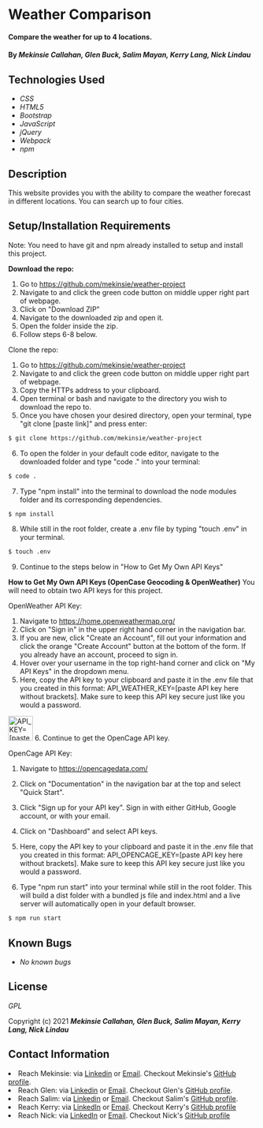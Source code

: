 # Weather Comparison

#### Compare the weather for up to 4 locations. 

#### By _**Mekinsie Callahan, Glen Buck, Salim Mayan, Kerry Lang, Nick Lindau**_

## Technologies Used

* _CSS_
* _HTML5_
* _Bootstrap_
* _JavaScript_
* _jQuery_
* _Webpack_
* _npm_

## Description
This website provides you with the ability to compare the weather forecast in different locations. You can search up to four cities.

## Setup/Installation Requirements
Note: You need to have git and npm already installed to setup and install this project.

**Download the repo:**
1. Go to https://github.com/mekinsie/weather-project
2. Navigate to and click the green code button on middle upper right part of webpage.
3. Click on "Download ZIP"
4. Navigate to the downloaded zip and open it.
5. Open the folder inside the zip.
6. Follow steps 6-8 below.

Clone the repo:
1. Go to https://github.com/mekinsie/weather-project
2. Navigate to and click the green code button on middle upper right part of webpage.
3. Copy the HTTPs address to your clipboard.
4. Open terminal or bash and navigate to the directory you wish to download the repo to.
5. Once you have chosen your desired directory, open your terminal, type "git clone [paste link]" and press enter:
```bash 
$ git clone https://github.com/mekinsie/weather-project
```
6. To open the folder in your default code editor, navigate to the downloaded folder and type "code ." into your terminal:
``` bash
$ code .
```
7. Type "npm install" into the terminal to download the node modules folder and its corresponding dependencies. 
``` bash
$ npm install
```
8. While still in the root folder, create a .env file by typing "touch .env" in your terminal.
``` bash
$ touch .env
```
9. Continue to the steps below in "How to Get My Own API Keys"

**How to Get My Own API Keys (OpenCase Geocoding & OpenWeather)**
You will need to obtain two API keys for this project.

OpenWeather API Key:
1. Navigate to https://home.openweathermap.org/
2. Click on "Sign in" in the upper right hand corner in the navigation bar.
3. If you are new, click "Create an Account", fill out your information and click the orange "Create Account" button at the bottom of the form. If you already have an account, proceed to sign in. 
4. Hover over your username in the top right-hand corner and click on "My API Keys" in the dropdown menu. 
5. Here, copy the API key to your clipboard and paste it in the .env file that you created in this format: API_WEATHER_KEY=[paste API key here without brackets]. Make sure to keep this API key secure just like you would a password.<br>
<img src="assets/images/API-env.PNG" alt=" API_KEY=[paste API key here without brackets]" height="50">
6. Continue to get the OpenCage API key.

OpenCage API Key:
1. Navigate to https://opencagedata.com/
2. Click on "Documentation" in the navigation bar at the top and select "Quick Start".
3. Click "Sign up for your API key". Sign in with either GitHub, Google account, or with your email.
4. Click on "Dashboard" and select API keys.
5. Here, copy the API key to your clipboard and paste it in the .env file that you created in this format: API_OPENCAGE_KEY=[paste API key here without brackets]. Make sure to keep this API key secure just like you would a password.


6. Type "npm run start" into your terminal while still in the root folder. This will build a dist folder with a bundled js file and index.html and a live server will automatically open in your default browser.
``` bash
$ npm run start
```

## Known Bugs

* _No known bugs_

## License
_GPL_

Copyright (c) 2021 **_Mekinsie Callahan, Glen Buck, Salim Mayan, Kerry Lang, Nick Lindau_**

## Contact Information
<li> Reach Mekinsie: via <a href="https://www.linkedin.com/in/mekinsie/" target="_blank">Linkedin</a> or <a href="mailto:mekinsie.aja@gmail.com" target="_blank">Email</a>.
Checkout Mekinsie's <a href="https://github.com/mekinsie" target="_blank">GitHub profile</a>.</li>
<li>Reach Glen: via <a href="https://www.linkedin.com/in/glen-buck/" target="_blank">Linkedin</a> or <a href="mailto:glenbuck503@gmail.com" target="_blank">Email</a>. Checkout Glen's <a href="https://github.com/glenbuck503" target="_blank">GitHub profile</a>.</li>
<li> Reach Salim: via <a href="https://www.linkedin.com/in/salim-mayan/" target="_blank">Linkedin</a> or <a href="mailto:mailsalim@gmail.com" target="_blank">Email</a>.
Checkout Salim's <a href="https://github.com/Rekjal" target="_blank">GitHub profile</a>.</li>
<li>Reach Kerry: via <a href="https://www.linkedin.com/in/klang812/" target="_blank">LinkedIn</a> or <a href="mailto:klang812@gmail.com" target="_blank">Email</a>.
Checkout Kerry's <a href="https://github.com/klang812" target="_blank">GitHub profile</a></li>
<li>Reach Nick: via <a href="https://www.linkedin.com/in/[[link]]" target="_blank">LinkedIn</a> or <a href="[[email]]" target="_blank">Email</a>.
Checkout Nick's <a href="https://github.com/[[link]]" target="_blank">GitHub profile</a></li>


